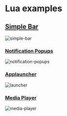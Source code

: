 # Lua examples

## [Simple Bar](https://github.com/Aylur/astal/tree/main/examples/gtk3/lua/simple-bar)
![simple-bar](https://github.com/user-attachments/assets/a306c864-56b7-44c4-8820-81f424f32b9b)

### [Notification Popups](https://github.com/Aylur/astal/tree/main/examples/gtk3/lua/notifications)
![notification-popups](https://github.com/user-attachments/assets/0df0eddc-5c74-4af0-a694-48dc8ec6bb44)

### [Applauncher](https://github.com/Aylur/astal/tree/main/examples/gtk3/lua/applauncher)
![launcher](https://github.com/user-attachments/assets/2695e3bb-dff4-478a-b392-279fe638bfd3)

### [Media Player](https://github.com/Aylur/astal/tree/main/examples/gtk3/lua/media-player)
![media-player](https://github.com/user-attachments/assets/891e9706-74db-4505-bd83-c3628d7b4fd0)
